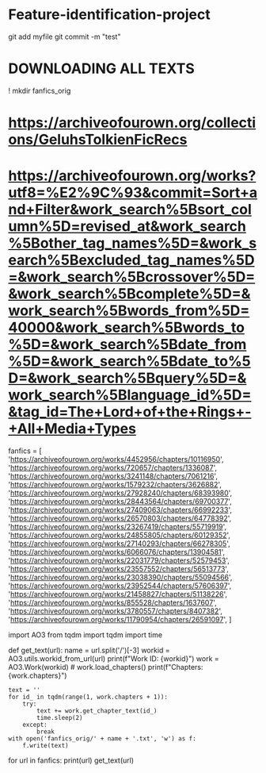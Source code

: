 # Feature-identification-project
git add myfile
git commit -m "test"

# DOWNLOADING ALL TEXTS 
! mkdir fanfics_orig

# https://archiveofourown.org/collections/GeluhsTolkienFicRecs

# https://archiveofourown.org/works?utf8=%E2%9C%93&commit=Sort+and+Filter&work_search%5Bsort_column%5D=revised_at&work_search%5Bother_tag_names%5D=&work_search%5Bexcluded_tag_names%5D=&work_search%5Bcrossover%5D=&work_search%5Bcomplete%5D=&work_search%5Bwords_from%5D=40000&work_search%5Bwords_to%5D=&work_search%5Bdate_from%5D=&work_search%5Bdate_to%5D=&work_search%5Bquery%5D=&work_search%5Blanguage_id%5D=&tag_id=The+Lord+of+the+Rings+-+All+Media+Types


fanfics = [
    'https://archiveofourown.org/works/4452956/chapters/10116950',
    'https://archiveofourown.org/works/720657/chapters/1336087',
    'https://archiveofourown.org/works/3241148/chapters/7061216',
    'https://archiveofourown.org/works/1579232/chapters/3626882',
    'https://archiveofourown.org/works/27928240/chapters/68393980',
    'https://archiveofourown.org/works/28443564/chapters/69700377',
    'https://archiveofourown.org/works/27409063/chapters/66992233',
    'https://archiveofourown.org/works/26570803/chapters/64778392',
    'https://archiveofourown.org/works/23267419/chapters/55719919',
    'https://archiveofourown.org/works/24855805/chapters/60129352',
    'https://archiveofourown.org/works/27140293/chapters/66278305',
    'https://archiveofourown.org/works/6066076/chapters/13904581',
    'https://archiveofourown.org/works/22031779/chapters/52579453',
    'https://archiveofourown.org/works/23557552/chapters/56513773',
    'https://archiveofourown.org/works/23038390/chapters/55094566',
    'https://archiveofourown.org/works/23952544/chapters/57606397',
    'https://archiveofourown.org/works/21458827/chapters/51138226',
    'https://archiveofourown.org/works/855528/chapters/1637607',
    'https://archiveofourown.org/works/3780557/chapters/8407382',
    'https://archiveofourown.org/works/11790954/chapters/26591097',
]

import AO3
from tqdm import tqdm
import time


def get_text(url):
    name = url.split('/')[-3]
    workid = AO3.utils.workid_from_url(url)
    print(f"Work ID: {workid}")
    work = AO3.Work(workid)
    # work.load_chapters()
    print(f"Chapters: {work.chapters}")

    text = ''
    for id_ in tqdm(range(1, work.chapters + 1)):
        try:
            text += work.get_chapter_text(id_)
            time.sleep(2)
        except:
            break
    with open('fanfics_orig/' + name + '.txt', 'w') as f:
        f.write(text)


for url in fanfics:
    print(url)
    get_text(url)
